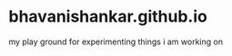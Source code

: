 bhavanishankar.github.io
========================

my play ground for experimenting things i am working on
